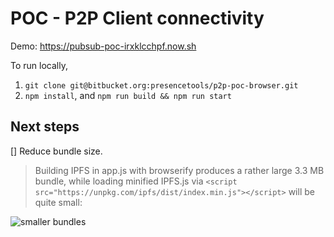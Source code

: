 # POC - P2P Client connectivity

Demo: https://pubsub-poc-irxklcchpf.now.sh

To run locally,

1. `git clone git@bitbucket.org:presencetools/p2p-poc-browser.git`
2. `npm install`, and `npm run build && npm run start`

## Next steps

[] Reduce bundle size.
> Building IPFS in app.js with browserify produces a rather large 3.3 MB bundle,
while loading minified IPFS.js via `<script src="https://unpkg.com/ipfs/dist/index.min.js"></script>`
will be quite small:

![smaller bundles](https://cloudup.com/cVp_1twyTPo+)